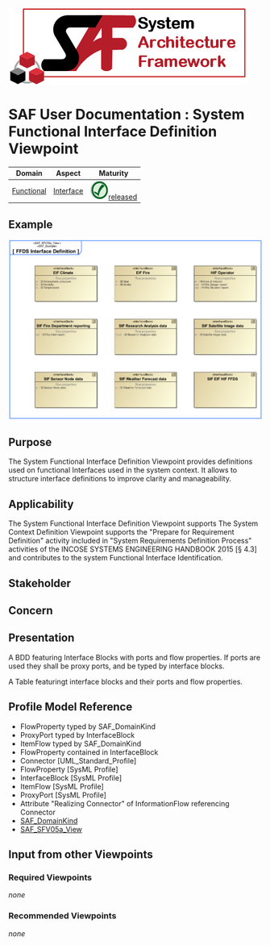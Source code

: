 ![System Architecture Framework](../diagrams/Logo_SAF.png)
# SAF User Documentation : System Functional Interface Definition Viewpoint
|**Domain**|**Aspect**|**Maturity**|
| --- | --- | --- |
|[Functional](../domains.md#Domain-Functional)|[Interface](../aspects.md#Aspect-Interface)|![Released](../diagrams/Symbol_confirmed.svg.png )[released](../using-saf/maturity.md#released)|
## Example
![FFDS Interface Definition](../diagrams/FFDS-Interface-Definition.svg)
## Purpose
The System Functional Interface Definition Viewpoint provides definitions used on functional Interfaces used in the system context. It allows to structure interface definitions to improve clarity and manageability.
## Applicability
The System Functional Interface Definition Viewpoint supports The System Context Definition Viewpoint supports the "Prepare for Requirement Definition" activity included in "System Requirements Definition Process" activities of the INCOSE SYSTEMS ENGINEERING HANDBOOK 2015 [§ 4.3] and contributes to the system Functional Interface Identification.
## Stakeholder
## Concern
## Presentation
A BDD featuring Interface Blocks with ports and flow properties. If ports are used they shall be proxy ports, and be typed by interface blocks.

A Table featuringt interface blocks and their ports and flow properties.

## Profile Model Reference
* FlowProperty typed by SAF_DomainKind
* ProxyPort typed by InterfaceBlock
* ItemFlow typed by SAF_DomainKind
* FlowProperty contained in InterfaceBlock
* Connector [UML_Standard_Profile]
* FlowProperty [SysML Profile]
* InterfaceBlock [SysML Profile]
* ItemFlow [SysML Profile]
* ProxyPort [SysML Profile]
* Attribute "Realizing Connector" of InformationFlow referencing Connector
* [SAF_DomainKind](../stereotypes.md#SAF_DomainKind)
* [SAF_SFV05a_View](../stereotypes.md#SAF_SFV05a_View)
## Input from other Viewpoints
### Required Viewpoints
*none*
### Recommended Viewpoints
*none*

